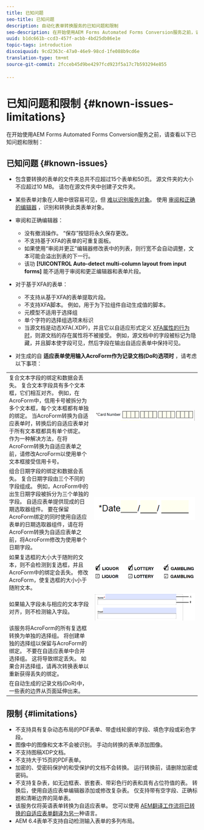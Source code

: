 ```yaml
---
title: 已知问题
seo-title: 已知问题
description: 自动化表单转换服务的已知问题和限制
seo-description: 在开始使用AEM Forms Automated Forms Conversion服务之前，请了解该服务的已知问题和限制
uuid: b1dc661b-ccd3-457f-acbb-4bd25db86e1e
topic-tags: introduction
discoiquuid: 9cd2363c-47a0-46e9-98cd-1fe088b9cd6e
translation-type: tm+mt
source-git-commit: 2fcceb45d9be4297fcd923f5a17c7b593294e855

---
```


# 已知问题和限制 {#known-issues-limitations}

在开始使用AEM Forms Automated Forms Conversion服务之前，请查看以下已知问题和限制：

## 已知问题 {#known-issues}

* 包含要转换的表单的文件夹总共不应超过15个表单和50页。 源文件夹的大小不应超过10 MB。 请勿在源文件夹中创建子文件夹。
* 某些表单对象在人眼中很容易可见，但 [难以识别服务对象](styles-and-pattern-considerations-and-best-practices.md)。 使用 [审阅和正确的编辑器](review-correct-ui-edited.md) ，识别和转换此类表单对象。
* 审阅和正确编辑器：

   * 没有撤消操作。 “保存”按钮将永久保存更改。
   * 不支持基于XFA的表单的可重复面板。
   * 如果使用“审阅并更正”编辑器修改表中的列表，则行宽不会自动调整，文本可能会溢出到表的下一行。
   * 该功 **[!UICONTROL Auto-detect multi-column layout from input forms]** 能不适用于审阅和更正编辑器和表单片段。

* 对于基于XFA的表单：
   * 不支持从基于XFA的表单提取片段。
   * 不支持XFA脚本。 例如，用于为下拉组件自动生成值的脚本。
   * 元模型不适用于选择组
   * 单个字符的选择组选项未标识
   * 当源文档是动态XFA(.XDP)，并且它以自适应形式定义 [XFA属性的行为时](https://helpx.adobe.com/experience-manager/6-5/forms/using/xfa-api-supported-in-adaptive-form.html#supportedxfaelementsandtheirmappinginadaptiveformsbr)，则源文档的存在属性将不被接受。 例如，源文档中的字段被标记为隐藏，并且脚本使字段可见，然后字段在输出自适应表单中保持可见。

* 对生成的自 **适应表单使用输入AcroForm作为记录文档(DoR)选项时** ，请考虑以下事项：

<table>
    <tr>
        <td>复合文本字段的绑定和数据会丢失。 复合文本字段具有多个文本框，它们相互对齐。 例如，在AcroForm中，信用卡号被拆分为多个文本框，每个文本框都有单独的绑定。 当AcroForm转换为自适应表单时，转换后的自适应表单对于所有文本框都具有单个绑定。 作为一种解决方法，在将AcroForm转换为自适应表单之前，请修改AcroForm以使用单个文本框接受信用卡号。</td>
        <td><img  src="assets/creditCard_Composite.png"/>                                                            </td>
    </tr>
    <tr>
        <td>组合日期字段的绑定和数据会丢失。 复合日期字段由三个不同的字段组成。 例如，AcroForm中的出生日期字段被拆分为三个单独的字段。 自适应表单提供现成的日期选取器组件。 要在保留AcroForm绑定的同时使用自适应表单的日期选取器组件，请在将AcroForm转换为自适应表单之前，将AcroForm修改为使用单个日期字段。</td>
        <td><img  src="assets/CompositeDateField.png"/></td>
    </tr>
    <tr>
        <td>如果复选框的大小大于随附的文本，则不会检测到复选框，并且AcroForm中的绑定会丢失。 修改AcroForm，使复选框的大小小于随附文本。</td>
        <td><img  src="assets/large-text-box.png"/><br/><img  src="assets/small-text-box.png"/></td>
    </tr>
    <tr>
        <td>如果输入字段未与相应的文本字段对齐，则不检测输入字段。  </td>
        <td><img  src="assets/non-alingned-fields.png"/></td>
    </tr>
    <tr >
        <td>该服务将AcroForm的所有复选框转换为单独的选择组。 将创建单独的选择组以保留与AcroForm的绑定。 不要在自适应表单中合并选择组。 这将导致绑定丢失。 如果合并选择组，请再次转换表单以重新获得丢失的绑定。 </td>
        <td></td>
    </tr>
    <tr >
        <td>在自动生成的记录文档(DoR)中，一些表的边界从页面延伸出来。 </td>
        <td></td>
    </tr>
</table>

## 限制 {#limitations}

* 不支持具有复杂动态布局的PDF表单、带虚线轮廓的字段、填色字段或彩色字段。
* 图像中的图像和文本不会被识别。 手动向转换的表单添加图像。
* 不支持图稿XDP文档。
* 不支持大于15页的PDF表单。
* 加密的、受密码保护的和受保护的文档不会转换。 运行转换前，请删除加密或密码。
* 不支持复杂表，如无边框表、嵌套表、带彩色行的表和具有占位符值的表。 转换后，使用自适应表单编辑器添加或修改复杂表。 仅支持带有空字段、正确标题和清晰边界的简单表。
* 该服务仅将英语表单转换为自适应表单。 您可以使用 [AEM翻译工作流将已转换的自适应表单翻译为另一](https://helpx.adobe.com/experience-manager/6-5/forms/using/using-aem-translation-workflow-to-localize-adaptive-forms.html)种语言。
* AEM 6.4表单不支持自动检测输入表单的多列布局。

